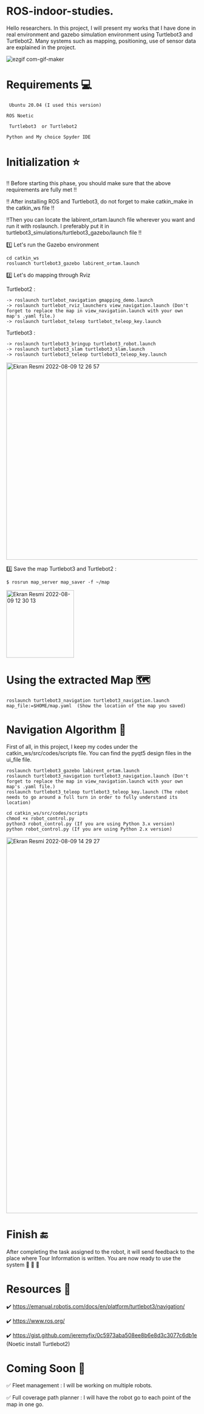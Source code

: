 # ROS-indoor-studies.
Hello researchers. In this project, I will present my works that I have done in real environment and gazebo simulation environment using Turtlebot3 and Turtlebot2. Many systems such as mapping, positioning, use of sensor data are explained in the project.


![ezgif com-gif-maker](https://user-images.githubusercontent.com/74008306/183645587-671d7a6b-ccf2-4266-ab20-527f4ff657f3.gif)

# Requirements 💻
``` Ubuntu 20.04 (I used this version)```

``` ROS Noetic ```

``` Turtlebot3  or Turtlebot2```

``` Python and My choice Spyder IDE ```


# Initialization ⭐
!! Before starting this phase, you should make sure that the above requirements are fully met !!

!! After installing ROS and Turtlebot3, do not forget to make catkin_make in the catkin_ws file !!

!!Then you can locate the labirent_ortam.launch file wherever you want and run it with roslaunch. I preferably put it in turtlebot3_simulations/turtlebot3_gazebo/launch file !!

1️⃣ Let's run the Gazebo environment
````
cd catkin_ws
rosluanch turtlebot3_gazebo labirent_ortam.launch
````
2️⃣ Let's do mapping through Rviz

Turtlebot2 :  
````
-> roslaunch turtlebot_navigation gmapping_demo.launch
-> roslaunch turtlebot_rviz_launchers view_navigation.launch (Don't forget to replace the map in view_navigation.launch with your own map's .yaml file.)
-> roslaunch turtlebot_teleop turtlebot_teleop_key.launch
````

Turtlebot3 :
````
-> roslaunch turtlebot3_bringup turtlebot3_robot.launch
-> roslaunch turtlebot3_slam turtlebot3_slam.launch
-> roslaunch turtlebot3_teleop turtlebot3_teleop_key.launch
````

<img width="520" alt="Ekran Resmi 2022-08-09 12 26 57" src="https://user-images.githubusercontent.com/74008306/183614635-b5b51b56-cf69-4a07-96b4-532eba9a0b3f.png">

3️⃣ Save the map
Turtlebot3 and Turtlebot2 :
````
$ rosrun map_server map_saver -f ~/map
````
<img width="178" alt="Ekran Resmi 2022-08-09 12 30 13" src="https://user-images.githubusercontent.com/74008306/183615289-2901ff61-ab11-43d8-baf7-97befe44dfef.png">


# Using the extracted Map 🗺️
````
roslaunch turtlebot3_navigation turtlebot3_navigation.launch map_file:=$HOME/map.yaml  (Show the location of the map you saved)
````

# Navigation Algorithm 🤖
First of all, in this project, I keep my codes under the catkin_ws/src/codes/scripts file. You can find the pyqt5 design files in the ui_file file.
````
roslaunch turtlebot3_gazebo labirent_ortam.launch
roslaunch turtlebot3_navigation turtlebot3_navigation.launch (Don't forget to replace the map in view_navigation.launch with your own map's .yaml file.)
roslaunch turtlebot3_teleop turtlebot3_teleop_key.launch (The robot needs to go around a full turn in order to fully understand its location)
````
````
cd catkin_ws/src/codes/scripts
chmod +x robot_control.py
python3 robot_control.py (If you are using Python 3.x version)
python robot_control.py (If you are using Python 2.x version)
````
<img width="991" alt="Ekran Resmi 2022-08-09 14 29 27" src="https://user-images.githubusercontent.com/74008306/183636859-97386050-c0e6-4309-bc79-a34deef54de1.png">


# Finish 🔚
After completing the task assigned to the robot, it will send feedback to the place where Tour Information is written. 
You are now ready to use the system 🎊 🎊 🎊

# Resources 🤝
✔️ https://emanual.robotis.com/docs/en/platform/turtlebot3/navigation/

✔️ https://www.ros.org/

✔️ https://gist.github.com/jeremyfix/0c5973aba508ee8b6e8d3c3077c6db1e (Noetic install Turtlebot2)

# Coming Soon 🥇
✅ Fleet management : I will be working on multiple robots.

✅ Full coverage path planner : I will have the robot go to each point of the map in one go.
